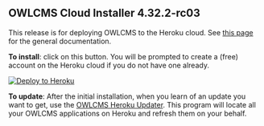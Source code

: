 ## OWLCMS Cloud Installer 4.32.2-rc03

This release is for deploying OWLCMS to the Heroku cloud.  See [this page](https://owlcms.github.io/owlcms4-prerelease/#/index) for the general documentation.

**To install**: click on this button.  You will be prompted to create a (free) account on the Heroku cloud if you do not have one already.

[![Deploy to Heroku](https://www.herokucdn.com/deploy/button.png)](https://heroku.com/deploy?template=https://github.com/owlcms/owlcms-heroku-prerelease/tree/4.32.2-rc03)

**To update**: After the initial installation, when you learn of an update you want to get, use the [OWLCMS Heroku Updater](https://github.com/owlcms/owlcms4-heroku-updater).  This program will locate all your OWLCMS applications on Heroku and refresh them on your behalf.